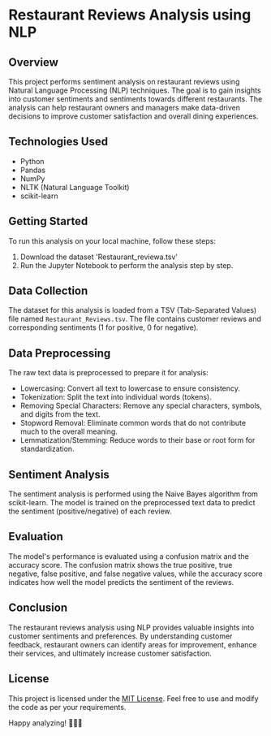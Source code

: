 # Restaurant Reviews Analysis using NLP

## Overview

This project performs sentiment analysis on restaurant reviews using Natural Language Processing (NLP) techniques. The goal is to gain insights into customer sentiments and sentiments towards different restaurants. The analysis can help restaurant owners and managers make data-driven decisions to improve customer satisfaction and overall dining experiences.

## Technologies Used

- Python
- Pandas
- NumPy
- NLTK (Natural Language Toolkit)
- scikit-learn


## Getting Started

To run this analysis on your local machine, follow these steps:
1. Download the dataset 'Restaurant_reviewa.tsv'
2. Run the Jupyter Notebook  to perform the analysis step by step.

## Data Collection

The dataset for this analysis is loaded from a TSV (Tab-Separated Values) file named `Restaurant_Reviews.tsv`. The file contains customer reviews and corresponding sentiments (1 for positive, 0 for negative).

## Data Preprocessing

The raw text data is preprocessed to prepare it for analysis:

- Lowercasing: Convert all text to lowercase to ensure consistency.
- Tokenization: Split the text into individual words (tokens).
- Removing Special Characters: Remove any special characters, symbols, and digits from the text.
- Stopword Removal: Eliminate common words that do not contribute much to the overall meaning.
- Lemmatization/Stemming: Reduce words to their base or root form for standardization.

## Sentiment Analysis

The sentiment analysis is performed using the Naive Bayes algorithm from scikit-learn. The model is trained on the preprocessed text data to predict the sentiment (positive/negative) of each review.

## Evaluation

The model's performance is evaluated using a confusion matrix and the accuracy score. The confusion matrix shows the true positive, true negative, false positive, and false negative values, while the accuracy score indicates how well the model predicts the sentiment of the reviews.


## Conclusion

The restaurant reviews analysis using NLP provides valuable insights into customer sentiments and preferences. By understanding customer feedback, restaurant owners can identify areas for improvement, enhance their services, and ultimately increase customer satisfaction.


## License

This project is licensed under the [MIT License](LICENSE). Feel free to use and modify the code as per your requirements.

Happy analyzing! 🍔🍕🍣
